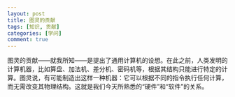 ```yaml
---
layout: post
title: 图灵的贡献
tags: [知识, 贡献]
categories: [学问]
comment: true
---
```


图灵的贡献——就我所知——是提出了通用计算机的设想。在此之前，人类发明的计算机器，比如算盘、加法机、差分机、密码机等，根据其结构只能进行特定的计算。图灵说，有可能制造出这样一种机器：它可以根据不同的指令执行任何计算，而无需改变其物理结构。这就是我们今天所熟悉的“硬件”和“软件”的关系。
